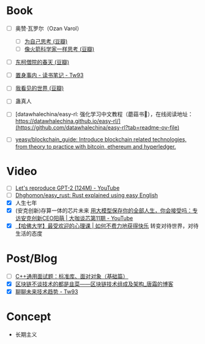 # Book


- [ ] 奥赞·瓦罗尔（Ozan Varol）
  - [ ] [为自己思考 (豆瓣)](https://book.douban.com/subject/36582803/)
  - [ ] [像火箭科学家一样思考 (豆瓣)](https://book.douban.com/subject/35228079/)
- [ ] [东柯僧院的春天 (豆瓣)](https://book.douban.com/subject/35268277/)
- [ ] [置身事内 - 读书笔记 - Tw93](https://tw93.fun/2024-06-30/china.html)
- [ ] [我看见的世界 (豆瓣)](https://book.douban.com/subject/36672955/)
- [ ] 蛊真人
- [ ] [datawhalechina/easy-rl: 强化学习中文教程（蘑菇书🍄），在线阅读地址：https://datawhalechina.github.io/easy-rl/](https://github.com/datawhalechina/easy-rl?tab=readme-ov-file) 
- [ ] [yeasy/blockchain_guide: Introduce blockchain related technologies, from theory to practice with bitcoin, ethereum and hyperledger.](https://github.com/yeasy/blockchain_guide)


# Video

- [ ] [Let's reproduce GPT-2 (124M) - YouTube](https://www.youtube.com/watch?v=l8pRSuU81PU)
- [ ] [Dhghomon/easy_rust: Rust explained using easy English](https://github.com/Dhghomon/easy_rust)
- [x] 人生七年
- [x] (安克创新)存算一体的芯片未来 [用大模型保存你的全部人生，你会接受吗：专访安克创新CEO阳萌 | 大咖谈芯第11期 - YouTube](https://www.youtube.com/watch?v=d1dGmqovyaU)
- [x] [【哈佛大学】最受欢迎的心理课 | 如何不费力地获得快乐](https://www.bilibili.com/video/BV1Wn4y1f7CL/?spm_id_from=333.1245.0.0&vd_source=1dba7493016a36a32b27a14ed2891088) 转变对待世界，对待生活的态度

# Post/Blog

- [ ] [C++通用面试题：标准库、面对对象（基础篇）](https://mp.weixin.qq.com/s/IMus2PaYZHNu9lkQ0TrG4A)
- [x] [区块链不谈技术的都是韭菜——区块链技术组成及架构_唐霜的博客](https://www.tangshuang.net/4133.html#title-2)
- [x] [聊聊未来技术趋势 - Tw93](https://tw93.fun/2024-09-09/future.html)

# Concept

- 长期主义

